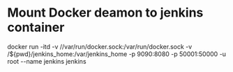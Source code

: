 # Mount Docker deamon to jenkins container
docker run -itd -v //var/run/docker.sock:/var/run/docker.sock -v /${pwd}/jenkins_home:/var/jenkins_home -p 9090:8080 -p 50001:50000 -u root --name jenkins jenkins
